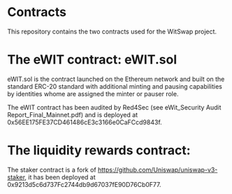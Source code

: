 # Contracts

This repository contains the two contracts used for the WitSwap project.

# The eWIT contract: eWIT.sol

eWIT.sol is the contract launched on the Ethereum network and built on the standard ERC-20 standard with additional minting and pausing capabilities by identities whome are assigned the minter or pauser role.

The eWIT contract has been audited by Red4Sec (see eWit_Security Audit Report_Final_Mainnet.pdf) and is deployed at 0x56EE175FE37CD461486cE3c3166e0CaFCcd9843f. 

# The liquidity rewards contract:
The staker contract is a fork of https://github.com/Uniswap/uniswap-v3-staker, it has been deployed at 0x9213d5c6d737Fc2744db9d67037fE90D76Cb0F77.
